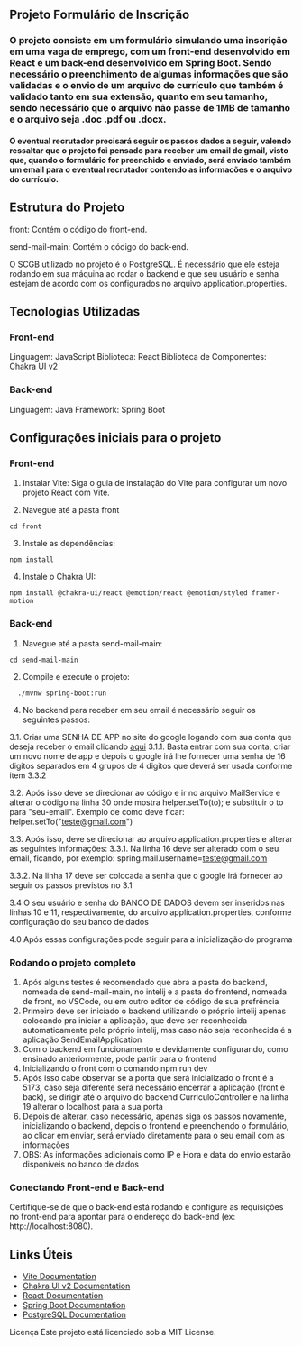 ## Projeto Formulário de Inscrição
### O projeto consiste em um formulário simulando uma inscrição em uma vaga de emprego, com um front-end desenvolvido em React e um back-end desenvolvido em Spring Boot. Sendo necessário o preenchimento de algumas informações que são validadas e o envio de um arquivo de currículo que também é validado tanto em sua extensão, quanto em seu tamanho, sendo necessário que o arquivo não passe de 1MB de tamanho e o arquivo seja .doc .pdf ou .docx.
#### O eventual recrutador precisará seguir os passos dados a seguir, valendo ressaltar que o projeto foi pensado para receber um email de gmail, visto que, quando o formulário for preenchido e enviado, será enviado também um email para o eventual recrutador contendo as informacões e o arquivo do currículo.

## Estrutura do Projeto
  front: Contém o código do front-end.

  send-mail-main: Contém o código do back-end.

  O SCGB utilizado no projeto é o PostgreSQL. É necessário que ele esteja rodando em sua máquina ao rodar o backend e que seu usuário e senha estejam de acordo com os configurados no arquivo application.properties.

## Tecnologias Utilizadas
### Front-end
  Linguagem: JavaScript
  Biblioteca: React
  Biblioteca de Componentes: Chakra UI v2
### Back-end
  Linguagem: Java
  Framework: Spring Boot

## Configurações iniciais para o projeto
### Front-end
  1. Instalar Vite: Siga o guia de instalação do Vite para configurar um novo projeto React com Vite.

  2. Navegue até a pasta front
  ```
  cd front
  ```

  3. Instale as dependências:
  ```
  npm install
  ```

  4. Instale o Chakra UI:
  ```
  npm install @chakra-ui/react @emotion/react @emotion/styled framer-motion
  ```

### Back-end
  1. Navegue até a pasta send-mail-main:
  ```
  cd send-mail-main
  ```
  2. Compile e execute o projeto:
```
  ./mvnw spring-boot:run
```

  4. No backend para receber em seu email é necessário seguir os seguintes passos:

  3.1. Criar uma SENHA DE APP no site do google logando com sua conta que deseja receber o email clicando [aqui](https://myaccount.google.com/apppasswords)
    3.1.1. Basta entrar com sua conta, criar um novo nome de app e depois o google irá lhe fornecer uma senha de 16 digitos separados em 4 grupos de 4 digitos que deverá ser usada conforme item 3.3.2

  3.2. Após isso deve se direcionar ao código e ir no arquivo MailService e alterar o código na linha 30 onde mostra helper.setTo(to); e substituir o to para "seu-email". Exemplo de como deve ficar: helper.setTo("teste@gmail.com")

  3.3. Após isso, deve se direcionar ao arquivo application.properties e alterar as seguintes informações:
  3.3.1. Na linha 16 deve ser alterado com o seu email, ficando, por exemplo: spring.mail.username=teste@gmail.com

  3.3.2. Na linha 17 deve ser colocada a senha que o google irá fornecer ao seguir os passos previstos no 3.1

  3.4 O seu usuário e senha do BANCO DE DADOS devem ser inseridos nas linhas 10 e 11, respectivamente, do arquivo application.properties, conforme configuração do seu banco de dados

  4.0 Após essas configurações pode seguir para a inicialização do programa

### Rodando o projeto completo
  1. Após alguns testes é recomendado que abra a pasta do backend, nomeada de send-mail-main, no intelij e a pasta do frontend, nomeada de front, no VSCode, ou em outro editor de código de sua prefrência
  2. Primeiro deve ser iniciado o backend utilizando o próprio intelij apenas colocando pra iniciar a aplicação, que deve ser reconhecida automaticamente pelo próprio intelij, mas caso não seja reconhecida é a aplicação SendEmailApplication
  3. Com o backend em funcionamento e devidamente configurando, como ensinado anteriormente, pode partir para o frontend
  4. Inicializando o front com o comando npm run dev
  5. Após isso cabe observar se a porta que será inicializado o front é a 5173, caso seja diferente será necessário encerrar a aplicação (front e back), se dirigir até o arquivo do backend CurriculoController e na linha 19 alterar o localhost para a sua porta
  6. Depois de alterar, caso necessário, apenas siga os passos novamente, inicializando o backend, depois o frontend e preenchendo o formulário, ao clicar em enviar, será enviado diretamente para o seu email com as informações
  7. OBS: As informações adicionais como IP e Hora e data do envio estarão disponíveis no banco de dados

### Conectando Front-end e Back-end
Certifique-se de que o back-end está rodando e configure as requisições no front-end para apontar para o endereço do back-end (ex: http://localhost:8080).

## Links Úteis

- [Vite Documentation](https://vitejs.dev/guide/)
- [Chakra UI v2 Documentation](https://v2.chakra-ui.com/getting-started)
- [React Documentation](https://react.dev/learn)
- [Spring Boot Documentation](https://spring.io/projects/spring-boot)
- [PostgreSQL Documentation](https://www.postgresql.org/docs/)
  
Licença Este projeto está licenciado sob a MIT License.
